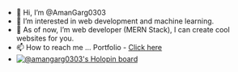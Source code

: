 - 👋 Hi, I’m @AmanGarg0303
- 👀 I’m interested in web development and machine learning.
- 🌱 As of now, I’m web developer (MERN Stack), I can create cool websites for you. 
- 📫 How to reach me ... Portfolio - [Click here](https://amangarg-portfolio-blog.vercel.app/)
- [![@amangarg0303's Holopin board](https://holopin.me/amangarg0303)](https://holopin.io/@amangarg0303)

<!---
AmanGarg0303/AmanGarg0303 is a ✨ special ✨ repository because its `README.md` (this file) appears on your GitHub profile.
You can click the Preview link to take a look at your changes.
--->

